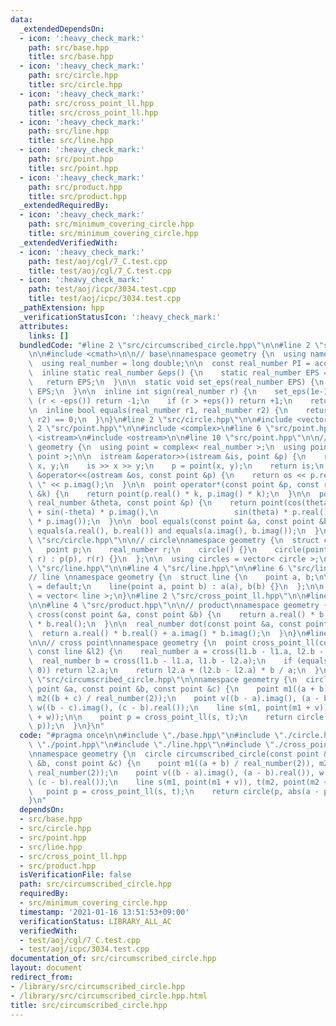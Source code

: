 ```yaml
---
data:
  _extendedDependsOn:
  - icon: ':heavy_check_mark:'
    path: src/base.hpp
    title: src/base.hpp
  - icon: ':heavy_check_mark:'
    path: src/circle.hpp
    title: src/circle.hpp
  - icon: ':heavy_check_mark:'
    path: src/cross_point_ll.hpp
    title: src/cross_point_ll.hpp
  - icon: ':heavy_check_mark:'
    path: src/line.hpp
    title: src/line.hpp
  - icon: ':heavy_check_mark:'
    path: src/point.hpp
    title: src/point.hpp
  - icon: ':heavy_check_mark:'
    path: src/product.hpp
    title: src/product.hpp
  _extendedRequiredBy:
  - icon: ':heavy_check_mark:'
    path: src/minimum_covering_circle.hpp
    title: src/minimum_covering_circle.hpp
  _extendedVerifiedWith:
  - icon: ':heavy_check_mark:'
    path: test/aoj/cgl/7_C.test.cpp
    title: test/aoj/cgl/7_C.test.cpp
  - icon: ':heavy_check_mark:'
    path: test/aoj/icpc/3034.test.cpp
    title: test/aoj/icpc/3034.test.cpp
  _pathExtension: hpp
  _verificationStatusIcon: ':heavy_check_mark:'
  attributes:
    links: []
  bundledCode: "#line 2 \"src/circumscribed_circle.hpp\"\n\n#line 2 \"src/base.hpp\"\
    \n\n#include <cmath>\n\n// base\nnamespace geometry {\n  using namespace std;\n\
    \  using real_number = long double;\n\n  const real_number PI = acosl(-1);\n\n\
    \  inline static real_number &eps() {\n    static real_number EPS = 1e-10;\n \
    \   return EPS;\n  }\n\n  static void set_eps(real_number EPS) {\n    eps() =\
    \ EPS;\n  }\n\n  inline int sign(real_number r) {\n    set_eps(1e-10);\n    if\
    \ (r < -eps()) return -1;\n    if (r > +eps()) return +1;\n    return 0;\n  }\n\
    \n  inline bool equals(real_number r1, real_number r2) {\n    return sign(r1 -\
    \ r2) == 0;\n  }\n}\n#line 2 \"src/circle.hpp\"\n\n#include <vector>\n\n#line\
    \ 2 \"src/point.hpp\"\n\n#include <complex>\n#line 6 \"src/point.hpp\"\n#include\
    \ <istream>\n#include <ostream>\n\n#line 10 \"src/point.hpp\"\n\n// point\nnamespace\
    \ geometry {\n  using point = complex< real_number >;\n  using points = vector<\
    \ point >;\n\n  istream &operator>>(istream &is, point &p) {\n    real_number\
    \ x, y;\n    is >> x >> y;\n    p = point(x, y);\n    return is;\n  }\n\n  ostream\
    \ &operator<<(ostream &os, const point &p) {\n    return os << p.real() << \"\
    \ \" << p.imag();\n  }\n\n  point operator*(const point &p, const real_number\
    \ &k) {\n    return point(p.real() * k, p.imag() * k);\n  }\n\n  point rotate(const\
    \ real_number &theta, const point &p) {\n    return point(cos(theta) * p.real()\
    \ + sin(-theta) * p.imag(),\n                 sin(theta) * p.real() + cos(-theta)\
    \ * p.imag());\n  }\n\n  bool equals(const point &a, const point &b) {\n    return\
    \ equals(a.real(), b.real()) and equals(a.imag(), b.imag());\n  }\n}\n#line 6\
    \ \"src/circle.hpp\"\n\n// circle\nnamespace geometry {\n  struct circle {\n \
    \   point p;\n    real_number r;\n    circle() {}\n    circle(point p, real_number\
    \ r) : p(p), r(r) {}\n  };\n\n  using circles = vector< circle >;\n}\n#line 2\
    \ \"src/line.hpp\"\n\n#line 4 \"src/line.hpp\"\n\n#line 6 \"src/line.hpp\"\n\n\
    // line \nnamespace geometry {\n  struct line {\n    point a, b;\n\n    line()\
    \ = default;\n    line(point a, point b) : a(a), b(b) {}\n  };\n\n  using lines\
    \ = vector< line >;\n}\n#line 2 \"src/cross_point_ll.hpp\"\n\n#line 2 \"src/product.hpp\"\
    \n\n#line 4 \"src/product.hpp\"\n\n// product\nnamespace geometry {\n  real_number\
    \ cross(const point &a, const point &b) {\n    return a.real() * b.imag() - a.imag()\
    \ * b.real();\n  }\n\n  real_number dot(const point &a, const point &b) {\n  \
    \  return a.real() * b.real() + a.imag() * b.imag();\n  }\n}\n#line 6 \"src/cross_point_ll.hpp\"\
    \n\n// cross point\nnamespace geometry {\n  point cross_point_ll(const line &l1,\
    \ const line &l2) {\n    real_number a = cross(l1.b - l1.a, l2.b - l2.a);\n  \
    \  real_number b = cross(l1.b - l1.a, l1.b - l2.a);\n    if (equals(a, 0) && equals(b,\
    \ 0)) return l2.a;\n    return l2.a + (l2.b - l2.a) * b / a;\n  }\n}\n#line 8\
    \ \"src/circumscribed_circle.hpp\"\n\nnamespace geometry {\n  circle circumscribed_circle(const\
    \ point &a, const point &b, const point &c) {\n    point m1((a + b) / real_number(2)),\
    \ m2((b + c) / real_number(2));\n    point v((b - a).imag(), (a - b).real()),\
    \ w((b - c).imag(), (c - b).real());\n    line s(m1, point(m1 + v)), t(m2, point(m2\
    \ + w));\n\n    point p = cross_point_ll(s, t);\n    return circle(p, abs(a -\
    \ p));\n  }\n}\n"
  code: "#pragma once\n\n#include \"./base.hpp\"\n#include \"./circle.hpp\"\n#include\
    \ \"./point.hpp\"\n#include \"./line.hpp\"\n#include \"./cross_point_ll.hpp\"\n\
    \nnamespace geometry {\n  circle circumscribed_circle(const point &a, const point\
    \ &b, const point &c) {\n    point m1((a + b) / real_number(2)), m2((b + c) /\
    \ real_number(2));\n    point v((b - a).imag(), (a - b).real()), w((b - c).imag(),\
    \ (c - b).real());\n    line s(m1, point(m1 + v)), t(m2, point(m2 + w));\n\n \
    \   point p = cross_point_ll(s, t);\n    return circle(p, abs(a - p));\n  }\n\
    }\n"
  dependsOn:
  - src/base.hpp
  - src/circle.hpp
  - src/point.hpp
  - src/line.hpp
  - src/cross_point_ll.hpp
  - src/product.hpp
  isVerificationFile: false
  path: src/circumscribed_circle.hpp
  requiredBy:
  - src/minimum_covering_circle.hpp
  timestamp: '2021-01-16 13:51:53+09:00'
  verificationStatus: LIBRARY_ALL_AC
  verifiedWith:
  - test/aoj/cgl/7_C.test.cpp
  - test/aoj/icpc/3034.test.cpp
documentation_of: src/circumscribed_circle.hpp
layout: document
redirect_from:
- /library/src/circumscribed_circle.hpp
- /library/src/circumscribed_circle.hpp.html
title: src/circumscribed_circle.hpp
---
```

